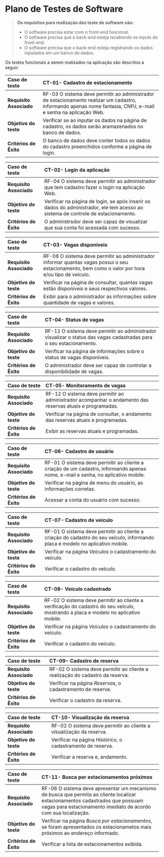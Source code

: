# Plano de Testes de Software


> **Os requisitos para realização dos teste de software são:** 
>
> - O software precisa estar com o front-end funcional.
> - O software precisa que o back-end esteja recebendo os inputs do front-end. 
> - O software precisa que o back-end esteja registrando os dados inputados em um banco de dados.


Os testes funcionais a serem realizados na aplicação são descritos a seguir:

|  Caso de teste | CT-01- Cadastro de estacionamento  |
| :------------ | :------------ |
| **Requisito Associado**  |  RF-03 O sistema deve permitir ao administrador de estacionamento realizar um cadastro, informando apenas nome fantasia, CNPJ, e-mail e senha na aplicação Web. |
| **Objetivo do teste**  |  Verificar se ao inputar os dados na página de cadastro, os dados serão aramazenados no banco de dados. |
|  **Critérios de Êxito** | O banco de dados deve conter todos os dados do cadastro preenchidos conforme a página de login.  |


|  Caso de teste | CT-02- Login da aplicação  |
| :------------ | :------------ |
| **Requisito Associado**  |  RF-04 O sistema deve permitir ao administrador que tem cadastro fazer o login na aplicação Web. |
| **Objetivo do teste**  |  Verificar na página de login, se após inserir os dados do administrador, ele tem acesso ao sistema de controle de estacionamento. |
|  **Critérios de Êxito** | O administrsdor deve ser capaz de visualizar que sua conta foi acessada com sucesso.  |


|  Caso de teste | CT-03- Vagas disponíveis  |
| :------------ | :------------ |
| **Requisito Associado**  |  RF-08 O sistema deve permitir ao administrador informar quantas vagas possui o seu estacionamento, bem como o valor por hora e/ou tipo de veículo. |
| **Objetivo do teste**  | Verificar na página de consultar, quantas vagas estão disponíveis e seus respectivos valores. |
|  **Critérios de Êxito** | Exibir para o administrador as informações sobre quantidade de vagas e valores. |


|  Caso de teste | CT-04- Status de vagas  |
| :------------ | :------------ |
| **Requisito Associado**  |  RF-11 O sistema deve permitir ao administrador visualizar o status das vagas cadastradas para o seu estacionamento. |
| **Objetivo do teste**  |  Verificar na página de informações sobre o status de vagas disponíveis. |
|  **Critérios de Êxito** |O administrador deve ser capaz de controlar a disponibilidade de vagas. |


|  Caso de teste | CT-05- Monitoramento de vagas  |
| :------------ | :------------ |
| **Requisito Associado**  |  RF-12 O sistema deve permitir ao administrador acompanhar o andamento das reservas atuais e programadas. |
| **Objetivo do teste**  | Verificar na página de consultar, o andamento das reservas atuais e programadas. |
|  **Critérios de Êxito** | Exibir as reservas atuais e programadas.|


|  Caso de teste | CT-06- Cadastro de usuário  |
| :------------ | :------------ |
| **Requisito Associado**  |  RF-01 O sistema deve permitir ao cliente a criação de um cadastro, informando apenas nome, e-mail e senha, no aplicativo mobile.|
| **Objetivo do teste**  | Verificar na página de menu do usuário, as informações corretas. |
|  **Critérios de Êxito** | Acessar a conta do usuário com sucesso.|


|  Caso de teste | CT-07- Cadastro de veículo  |
| :------------ | :------------ |
| **Requisito Associado**  |  RF-01 O sistema deve permitir ao cliente a criação do cadastro do seu veículo, informando placa e modelo no aplicativo mobile.|
| **Objetivo do teste**  | Verificar na página *Veículos* o cadastramento do veículo. |
|  **Critérios de Êxito** | Verificar o cadastro do veículo.|


|  Caso de teste | CT-08- Veículo cadastrado  |
| :------------ | :------------ |
| **Requisito Associado**  |  RF-02 O sistema deve permitir ao cliente a verificação do cadastro do seu veículo, mostrando a placa e modelo no aplicativo mobile.|
| **Objetivo do teste**  | Verificar na página *Veículos* o cadastramento do veículo. |
|  **Critérios de Êxito** | Verificar o cadastro do veículo.|


|  Caso de teste | CT-09- Cadastro de reserva  |
| :------------ | :------------ |
| **Requisito Associado**  |  RF-02 O sistema deve permitir ao cliente a realização do cadastro da reserva.|
| **Objetivo do teste**  | Verificar na página *Reservas*, o cadastramento de reserva. |
|  **Critérios de Êxito** | Verificar o cadastro da reserva.|


|  Caso de teste | CT-10- Visualização da reserva  |
| :------------ | :------------ |
| **Requisito Associado**  |  RF-02 O sistema deve permitir ao cliente a visualização da reserva.|
| **Objetivo do teste**  | Verificar na página *Histórico*, o cadastramento de reserva. |
|  **Critérios de Êxito** | Verificar a reserva e, andamento.|

|  Caso de teste | CT-11- Busca por estacionamentos próximos  |
| :------------ | :------------ |
| **Requisito Associado**  |  RF-06 O sistema deve apresentar um mecanismo de busca que permita ao cliente localizar estacionamentos cadastrados que possuam vagas para estacionamento imediato de acordo com sua localização.|
| **Objetivo do teste**  | Verificar na página *Busca por estacionamentos*, se foram apresentados os estacionametos mais próximos ao endereço informado. |
|  **Critérios de Êxito** | Verificar a lista de estacionamentos exibida.|


